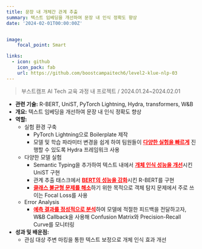 ```yaml
---
title: 문장 내 개체간 관계 추출
summary: 텍스트 임베딩을 개선하여 문장 내 인식 정확도 향상
date: '2024-02-01T00:00:00Z'


image:
    focal_point: Smart

links:
  - icon: github
    icon_pack: fab
    url: https://github.com/boostcampaitech6/level2-klue-nlp-03
---
```

> 부스트캠프 AI Tech 교육 과정 내 프로젝트 / 2024.01.24~2024.02.01
* **관련 기술:** R-BERT, UniST, PyTorch Lightning, Hydra, transformers, W&B
* **개요:** 텍스트 임베딩을 개선하여 문장 내 인식 정확도 향상
* **역할:**
    * 실험 환경 구축
        * PyTorch Lightning으로 Boilerplate 제작
        * 모델 및 학습 파라미터 변경을 쉽게 하여 팀원들이 <span style='color:red'><u>**다양한 실험을 빠르게**</u></span> 진행할 수 있도록 Hydra 프레임워크 사용
    * 다양한 모델 실험
        * Semantic Typing을 추가하여 텍스트 내에서 <span style='color:red'><u>**개체 인식 성능을 개선**</u></span>시킨 UniST 구현
        * 관계 추출 태스크에서 <span style='color:red'><u>**BERT의 성능을 강화**</u></span>시킨 R-BERT를 구현
        * <span style='color:red'><u>**클래스 불균형 문제를 해소**</u></span>하기 위한 목적으로 객체 탐지 문제에서 주로 쓰이는 Focal Loss를 사용
    * Error Analysis
        * <span style='color:red'><u>**예측 결과를 정성적으로 분석**</u></span>하여 모델에 적절한 피드백을 전달하고자, W&B Callback을 사용해 Confusion Matrix와 Precision-Recall Curve를 모니터링
* **성과 및 배운점:**
    * 관심 대상 주변 마킹을 통한 텍스트 보정으로 개체 인식 효과 개선